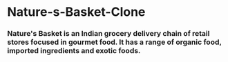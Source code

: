# Nature-s-Basket-Clone

<h3>Nature's Basket is an Indian grocery delivery chain of retail stores focused in gourmet food. It has a range of organic food, imported ingredients and exotic foods.
</h3>

